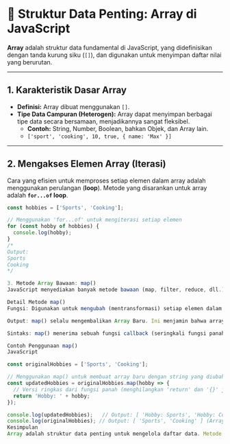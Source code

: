 # 📝 Struktur Data Penting: Array di JavaScript

**Array** adalah struktur data fundamental di JavaScript, yang didefinisikan dengan tanda kurung siku (`[]`), dan digunakan untuk menyimpan daftar nilai yang berurutan.

---

## 1. Karakteristik Dasar Array

- **Definisi:** Array dibuat menggunakan `[]`.
- **Tipe Data Campuran (Heterogen):** Array dapat menyimpan berbagai tipe data secara bersamaan, menjadikannya sangat fleksibel.
  - **Contoh:** String, Number, Boolean, bahkan Objek, dan Array lain.
  - `['sport', 'cooking', 10, true, { name: 'Max' }]`

---

## 2. Mengakses Elemen Array (Iterasi)

Cara yang efisien untuk memproses setiap elemen dalam array adalah menggunakan perulangan (**loop**). Metode yang disarankan untuk array adalah **`for...of` loop**.

```javascript
const hobbies = ['Sports', 'Cooking'];

// Menggunakan 'for...of' untuk mengiterasi setiap elemen
for (const hobby of hobbies) {
  console.log(hobby);
}
/*
Output:
Sports
Cooking
*/

3. Metode Array Bawaan: map()
JavaScript menyediakan banyak metode bawaan (map, filter, reduce, dll.) yang mempermudah manipulasi data array. Fokus utama diberikan pada metode map().

Detail Metode map()
Fungsi: Digunakan untuk mengubah (mentransformasi) setiap elemen dalam array berdasarkan logika yang diberikan.

Output: map() selalu mengembalikan Array Baru. Ini menjamin bahwa array asli tidak dimodifikasi (disebut immutable).

Sintaks: map() menerima sebuah fungsi callback (seringkali fungsi panah) sebagai argumen, yang dijalankan pada setiap elemen. Fungsi callback harus mengembalikan versi elemen yang telah dimodifikasi.

Contoh Penggunaan map()
JavaScript

const originalHobbies = ['Sports', 'Cooking'];

// Menggunakan map() untuk membuat array baru dengan string yang diubah
const updatedHobbies = originalHobbies.map(hobby => {
  // Versi ringkas dari fungsi panah (menghilangkan 'return' dan '{}' jika hanya satu baris)
  return 'Hobby: ' + hobby;
});

console.log(updatedHobbies);   // Output: [ 'Hobby: Sports', 'Hobby: Cooking' ] (Array Baru)
console.log(originalHobbies); // Output: [ 'Sports', 'Cooking' ] (Array Lama TIDAK berubah)
Kesimpulan
Array adalah struktur data penting untuk mengelola daftar data. Metode array bawaan seperti map() akan sering digunakan dalam pengembangan JavaScript untuk manipulasi data yang efisien. Disarankan untuk selalu merujuk pada dokumentasi (seperti MDN) untuk memahami fungsi dari setiap metode array yang digunakan.
```
